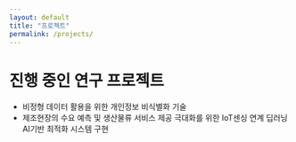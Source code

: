 ```yaml
---
layout: default
title: "프로젝트"
permalink: /projects/
---
```


# 진행 중인 연구 프로젝트

- 비정형 데이터 활용을 위한 개인정보 비식별화 기술
- 제조현장의 수요 예측 및 생산물류 서비스 제공 극대화를 위한 IoT센싱 연계 딥러닝 AI기반 최적화 시스템 구현
